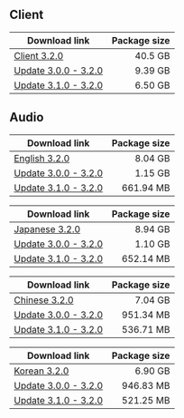 ## Client

| Download link | Package size |
| ------------- | ------------:|
| [Client 3.2.0](https://archive.org/download/genshin-impact-3.2.0/GenshinImpact_3.2.0.zip) | 40.5 GB |
| [Update 3.0.0 - 3.2.0](https://ayy.re/game_3.0.0_3.2.0_hdiff_0XM45IeyvRhgYCLj.zip) | 9.39 GB |
| [Update 3.1.0 - 3.2.0](https://ayy.re/game_3.1.0_3.2.0_hdiff_3B7InFiY1SDdN8Lv.zip) | 6.50 GB |


## Audio

| Download link | Package size |
| ------------- | ------------:|
| [English 3.2.0](https://archive.org/download/genshin-impact-3.2.0/Audio_English%28US%29_3.2.0.zip) | 8.04 GB |
| [Update 3.0.0 - 3.2.0](https://autopatchhk.yuanshen.com/client_app/update/hk4e_global/10/en-us_3.0.0_3.2.0_hdiff_ZkinY2VSEILsuAwq.zip) | 1.15 GB |
| [Update 3.1.0 - 3.2.0](https://autopatchhk.yuanshen.com/client_app/update/hk4e_global/10/en-us_3.1.0_3.2.0_hdiff_ezXCZESyB4JuGs5g.zip) | 661.94 MB |

| Download link | Package size |
| ------------- | ------------:|
| [Japanese 3.2.0](https://archive.org/download/genshin-impact-3.2.0/Audio_Japanese_3.2.0.zip) | 8.94 GB |
| [Update 3.0.0 - 3.2.0](https://autopatchhk.yuanshen.com/client_app/update/hk4e_global/10/ja-jp_3.0.0_3.2.0_hdiff_vchfdp38qJjbgTPz.zip) | 1.10 GB |
| [Update 3.1.0 - 3.2.0](https://autopatchhk.yuanshen.com/client_app/update/hk4e_global/10/ja-jp_3.1.0_3.2.0_hdiff_mHfx98gkNpB36szQ.zip) | 652.14 MB |

| Download link | Package size |
| ------------- | ------------:|
| [Chinese 3.2.0](https://archive.org/download/genshin-impact-3.2.0/Audio_Chinese_3.2.0.zip) | 7.04 GB |
| [Update 3.0.0 - 3.2.0](https://autopatchhk.yuanshen.com/client_app/update/hk4e_global/10/zh-cn_3.0.0_3.2.0_hdiff_1n6f7JSmpBiHOvz8.zip) | 951.34 MB |
| [Update 3.1.0 - 3.2.0](https://autopatchhk.yuanshen.com/client_app/update/hk4e_global/10/zh-cn_3.1.0_3.2.0_hdiff_R8oNZkyzjwxYFGCQ.zip) | 536.71 MB |

| Download link | Package size |
| ------------- | ------------:|
| [Korean 3.2.0](https://archive.org/download/genshin-impact-3.2.0/Audio_Korean_3.2.0.zip) | 6.90 GB |
| [Update 3.0.0 - 3.2.0](https://autopatchhk.yuanshen.com/client_app/update/hk4e_global/10/ko-kr_3.0.0_3.2.0_hdiff_WuHL2AB9UVvayFsl.zip) | 946.83 MB |
| [Update 3.1.0 - 3.2.0](https://autopatchhk.yuanshen.com/client_app/update/hk4e_global/10/ko-kr_3.1.0_3.2.0_hdiff_dZwqgxaJQusz5e7E.zip) | 521.25 MB |
